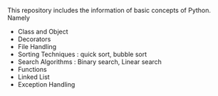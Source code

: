 This repository includes the information of basic concepts of Python.
Namely
  - Class and Object
  - Decorators
  - File Handling
  - Sorting Techniques : quick sort, bubble sort
  - Search Algorithms  : Binary search, Linear search
  - Functions
  - Linked List
  - Exception Handling
  
